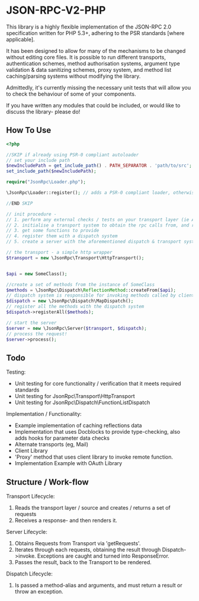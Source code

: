 JSON-RPC-V2-PHP
===============

This library is a highly flexible implementation of the JSON-RPC 2.0 specification written for PHP 5.3+, adhering to the PSR standards [where applicable].

It has been designed to allow for many of the mechanisms to be changed without editing core files. It is possible to run different transports, authentication schemes, method authorisation systems, argument type validation & data sanitizing schemes, proxy system, and method list caching/parsing systems without modifying the library.

Admittedly, it's currently missing the necessary unit tests that will allow you to check the behaviour of some of your components.

If you have written any modules that could be included, or would like to discuss the library- please do!

How To Use
----------------
```php
<?php

//SKIP if already using PSR-0 compliant autoloader
// set your include path
$newIncludePath = get_include_path() . PATH_SEPARATOR . 'path/to/src';
set_include_path($newIncludePath);

require("JsonRpc\Loader.php");

\JsonRpc\Loader::register(); // adds a PSR-0 compliant loader, otherwise use classmap()

//END SKIP

// init procedure -
// 1. perform any external checks / tests on your transport layer (ie Authentication via OAuth)
// 2. initialise a transport system to obtain the rpc calls from, and return results to
// 3. get some functions to provide
// 4. register them with a dispatch system
// 5. create a server with the aforementioned dispatch & transport systems

// the transport - a simple http wrapper
$transport = new \JsonRpc\Transport\HttpTransport();


$api = new SomeClass();

//create a set of methods from the instance of SomeClass
$methods = \JsonRpc\Dispatch\ReflectionMethod::createFrom($api);
// dispatch system is responsible for invoking methods called by clients
$dispatch = new \JsonRpc\Dispatch\MapDispatch();
// register all the methods with the dispatch system
$dispatch->registerAll($methods);

// start the server
$server = new \JsonRpc\Server($transport, $dispatch);
// process the request!
$server->process();

```

Todo
-------------------

Testing:

* Unit testing for core functionality / verification that it meets required standards
* Unit testing for JsonRpc\Transport\HttpTransport
* Unit testing for JsonRpc\Dispatch\FunctionListDispatch

Implementation / Functionality:

* Example implementation of caching reflections data
* Implementation that uses Docblocks to provide type-checking, also adds hooks for parameter data checks
* Alternate transports (eg, Mail)
* Client Library
* 'Proxy' method that uses client library to invoke remote function.
* Implementation Example with OAuth Library


Structure / Work-flow
-------------------

Transport Lifecycle:
1. Reads the transport layer / source and creates / returns a set of requests
2. Receives a response- and then renders it.

Server Lifecycle:
1. Obtains Requests from Transport via 'getRequests'.
2. Iterates through each requests, obtaining the result through Dispatch->invoke. Exceptions are caught and turned into ResponseError.
3. Passes the result, back to the Transport to be rendered.

Dispatch Lifecycle:
1. Is passed a method-alias and arguments, and must return a result or throw an exception.